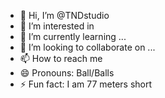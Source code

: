 - 👋 Hi, I’m @TNDstudio
- 👀 I’m interested in 
- 🌱 I’m currently learning ...
- 💞️ I’m looking to collaborate on ...
- 📫 How to reach me
- 😄 Pronouns: Ball/Balls
- ⚡ Fun fact: I am 77 meters short

<!---
TNDstudio/TNDstudio is a ✨ special ✨ repository because its `README.md` (this file) appears on your GitHub profile.
You can click the Preview link to take a look at your changes.
--->
